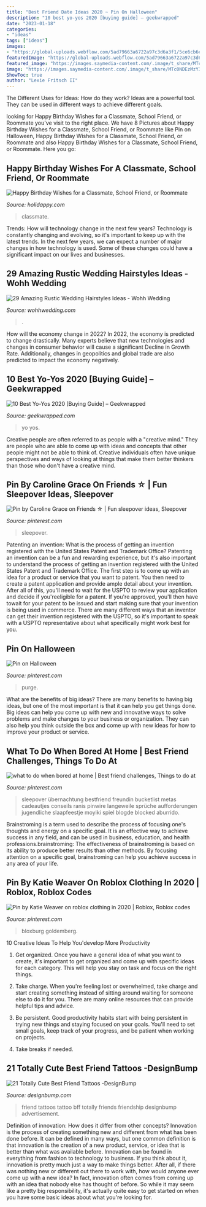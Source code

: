 ```yaml
---
title: "Best Friend Date Ideas 2020 ~ Pin On Halloween"
description: "10 best yo-yos 2020 [buying guide] – geekwrapped"
date: "2023-01-18"
categories:
- "ideas"
tags: ["ideas"]
images:
- "https://global-uploads.webflow.com/5ad79663a6722a97c3d6a3f1/5ce6cb6ef7b1dc5f009a39f2_4-Best-Yo-Yos-OG-Image-min.jpeg"
featuredImage: "https://global-uploads.webflow.com/5ad79663a6722a97c3d6a3f1/5ce6cb6ef7b1dc5f009a39f2_4-Best-Yo-Yos-OG-Image-min.jpeg"
featured_image: "https://images.saymedia-content.com/.image/t_share/MTc0NDEzMzY3ODAzNjUxNzE4/happy-birthday-wishes-for-classmate-friend.png"
image: "https://images.saymedia-content.com/.image/t_share/MTc0NDEzMzY3ODAzNjUxNzE4/happy-birthday-wishes-for-classmate-friend.png"
ShowToc: true
author: "Lexie Fritsch II"
---
```



The Different Uses for Ideas: How do they work?
Ideas are a powerful tool. They can be used in different ways to achieve different goals.

	

		
looking for Happy Birthday Wishes for a Classmate, School Friend, or Roommate you've visit to the right place. We have 8 Pictures about Happy Birthday Wishes for a Classmate, School Friend, or Roommate like Pin on Halloween, Happy Birthday Wishes for a Classmate, School Friend, or Roommate and also Happy Birthday Wishes for a Classmate, School Friend, or Roommate. Here you go:
		
    
## Happy Birthday Wishes For A Classmate, School Friend, Or Roommate

<img loading=lazy src="https://images.saymedia-content.com/.image/t_share/MTc0NDEzMzY3ODAzNjUxNzE4/happy-birthday-wishes-for-classmate-friend.png" onerror="this.onerror=null;this.src='https://tse4.mm.bing.net/th?id=OIP.Gz8gAw76rF6_w1jnQCQ4NwHaLJ&amp;pid=15.1';" alt="Happy Birthday Wishes for a Classmate, School Friend, or Roommate">

_Source: holidappy.com_

>classmate. 

	

Trends: How will technology change in the next few years?
Technology is constantly changing and evolving, so it's important to keep up with the latest trends. In the next few years, we can expect a number of major changes in how technology is used. Some of these changes could have a significant impact on our lives and businesses.

    
## 29 Amazing Rustic Wedding Hairstyles Ideas - Wohh Wedding

<img loading=lazy src="http://wohhwedding.com/wp-content/uploads/2016/06/Side-Rustic-Wedding-Hairstyles.jpg" onerror="this.onerror=null;this.src='https://tse4.mm.bing.net/th?id=OIP.aR8UUw7mDplDZkrUVJZ4KwHaLF&amp;pid=15.1';" alt="29 Amazing Rustic Wedding Hairstyles Ideas - Wohh Wedding">

_Source: wohhwedding.com_

>. 

	

How will the economy change in 2022?
In 2022, the economy is predicted to change drastically. Many experts believe that new technologies and changes in consumer behavior will cause a significant Decline in Growth Rate. Additionally, changes in geopolitics and global trade are also predicted to impact the economy negatively.

    
## 10 Best Yo-Yos 2020 [Buying Guide] – Geekwrapped

<img loading=lazy src="https://global-uploads.webflow.com/5ad79663a6722a97c3d6a3f1/5ce6cb6ef7b1dc5f009a39f2_4-Best-Yo-Yos-OG-Image-min.jpeg" onerror="this.onerror=null;this.src='https://tse3.mm.bing.net/th?id=OIP.34KEdDqX1_U3ezj4dfWi_gHaD4&amp;pid=15.1';" alt="10 Best Yo-Yos 2020 [Buying Guide] – Geekwrapped">

_Source: geekwrapped.com_

>yo yos. 

	

Creative people are often referred to as people with a "creative mind." They are people who are able to come up with ideas and concepts that other people might not be able to think of. Creative individuals often have unique perspectives and ways of looking at things that make them better thinkers than those who don't have a creative mind.

    
## Pin By Caroline Grace On Friends ☆ | Fun Sleepover Ideas, Sleepover

<img loading=lazy src="https://i.pinimg.com/736x/b1/ca/40/b1ca40e89bcbb5c6558502a868fb36ff.jpg" onerror="this.onerror=null;this.src='https://tse4.mm.bing.net/th?id=OIP.UPv1q-j7NgA-fQiX8EUzLAHaJ4&amp;pid=15.1';" alt="Pin by Caroline Grace on Friends ☆ | Fun sleepover ideas, Sleepover">

_Source: pinterest.com_

>sleepover. 

	

Patenting an invention: What is the process of getting an invention registered with the United States Patent and Trademark Office?
Patenting an invention can be a fun and rewarding experience, but it's also important to understand the process of getting an invention registered with the United States Patent and Trademark Office. The first step is to come up with an idea for a product or service that you want to patent. You then need to create a patent application and provide ample detail about your invention. After all of this, you'll need to wait for the USPTO to review your application and decide if you'reeligible for a patent. If you're approved, you'll then have towait for your patent to be issued and start making sure that your invention is being used in commerce. There are many different ways that an inventor can get their invention registered with the USPTO, so it's important to speak with a USPTO representative about what specifically might work best for you.

    
## Pin On Halloween

<img loading=lazy src="https://i.pinimg.com/736x/80/2b/3d/802b3dbf89f8c3a34ebc31fc88d239b3.jpg" onerror="this.onerror=null;this.src='https://tse3.mm.bing.net/th?id=OIP.P6enSdaaXQcNr0YHx-lIMwHaJ3&amp;pid=15.1';" alt="Pin on Halloween">

_Source: pinterest.com_

>purge. 

	

What are the benefits of big ideas?
There are many benefits to having big ideas, but one of the most important is that it can help you get things done. Big ideas can help you come up with new and innovative ways to solve problems and make changes to your business or organization. They can also help you think outside the box and come up with new ideas for how to improve your product or service.

    
## What To Do When Bored At Home | Best Friend Challenges, Things To Do At

<img loading=lazy src="https://i.pinimg.com/736x/3d/47/01/3d4701b77f4800c1cb074caaf9546f03.jpg" onerror="this.onerror=null;this.src='https://tse2.mm.bing.net/th?id=OIP.Wmh3-thF31OnGkxrX7tt1gHaNK&amp;pid=15.1';" alt="what to do when bored at home | Best friend challenges, Things to do at">

_Source: pinterest.com_

>sleepover übernachtung bestfriend freundin bucketlist metas cadeautjes conseils ranis pinwire langeweile sprüche aufforderungen jugendliche slaapfeestje moyiki spiel blogde blocked aburrido. 

	

Brainstroming is a term used to describe the process of focusing one's thoughts and energy on a specific goal. It is an effective way to achieve success in any field, and can be used in business, education, and health professions.brainstroming: The effectiveness of brainstroming is based on its ability to produce better results than other methods. By focusing attention on a specific goal, brainstroming can help you achieve success in any area of your life.

    
## Pin By Katie Weaver On Roblox Clothing In 2020 | Roblox, Roblox Codes

<img loading=lazy src="https://i.pinimg.com/736x/da/4d/f1/da4df1a4740500183c23f3682abc5b9b.jpg" onerror="this.onerror=null;this.src='https://tse2.mm.bing.net/th?id=OIP.iHGO4bMg6fGzmefrw7Ki0AHaQA&amp;pid=15.1';" alt="Pin by Katie Weaver on roblox clothing in 2020 | Roblox, Roblox codes">

_Source: pinterest.com_

>bloxburg goldemberg. 

	

10 Creative Ideas To Help You'develop More Productivity
1. Get organized. Once you have a general idea of what you want to create, it's important to get organized and come up with specific ideas for each category. This will help you stay on task and focus on the right things.
2. Take charge. When you're feeling lost or overwhelmed, take charge and start creating something instead of sitting around waiting for someone else to do it for you. There are many online resources that can provide helpful tips and advice.

3. Be persistent. Good productivity habits start with being persistent in trying new things and staying focused on your goals. You'll need to set small goals, keep track of your progress, and be patient when working on projects.

4. Take breaks if needed.

    
## 21 Totally Cute Best Friend Tattoos -DesignBump

<img loading=lazy src="https://designbump.com/wp-content/uploads/2015/11/Best-Friend-Tattoo.jpg" onerror="this.onerror=null;this.src='https://tse1.mm.bing.net/th?id=OIP.RV4WVo4I8IKNj8vNTIrwdAHaHg&amp;pid=15.1';" alt="21 Totally Cute Best Friend Tattoos -DesignBump">

_Source: designbump.com_

>friend tattoos tattoo bff totally friends friendship designbump advertisement. 

	

Definition of innovation: How does it differ from other concepts?
Innovation is the process of creating something new and different from what has been done before. It can be defined in many ways, but one common definition is that innovation is the creation of a new product, service, or idea that is better than what was available before. Innovation can be found in everything from fashion to technology to business.
If you think about it, innovation is pretty much just a way to make things better. After all, if there was nothing new or different out there to work with, how would anyone ever come up with a new idea? In fact, innovation often comes from coming up with an idea that nobody else has thought of before. So while it may seem like a pretty big responsibility, it's actually quite easy to get started on when you have some basic ideas about what you're looking for.

